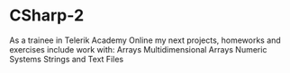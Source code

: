 # CSharp-2


As a trainee in Telerik Academy Online my next projects, homeworks and exercises include work with:
  Arrays
  Multidimensional Arrays
  Numeric Systems
  Strings 
and 
  Text Files
